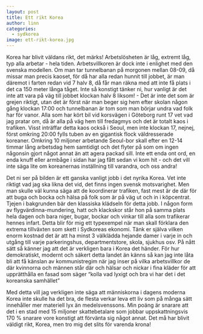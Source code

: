 ```yaml
---
layout: post
title: Ett rikt Korea
author: linn
categories:
  - sydkorea
image: ett-rikt-korea.jpg
---
```


Korea har blivit väldans rikt, det märks! Arbetslösheten är låg, extremt låg, typ alla arbetar - hela tiden. Arbetsvillkoren är dock inte i enlighet med den svenska modellen. Om man tar tunnelbanan på morgonen mellan 08-09, då missar man precis kaoset, för då har alla redan hunnit till jobbet, är man däremot i farten redan vid 7 halv 8, då får man räkna med att inte få plats i det ca 150 meter långa tåget. Inte så konstigt tänker ni, hur vanligt är det inte att vara på väg till jobbet klockan halv 8 liksom! - Det är inte det som är grejen riktigt, utan det är först när man beger sig hem efter skolan någon gång klockan 17:00 och tunnelbanan är tom som man börjar undra vad folk har för vanor. Alla som har kört bil vid korsvägen i Göteborg runt 17 vet vad jag pratar om, då är alla på väg hem till fredagmys och det är totalt kaos i trafiken. Visst inträffar detta kaos också i Seoul, men inte klockan 17, nejnej, först omkring  20:00 fylls tuben av en gigantisk flock väldresserade koreaner. Omkring 10 miljoner arbetande Seoul-bor skall efter en 12-14 timmar lång arbetsdag hem samtidigt och det flyter på som om ingen någonsin gjort något annat än att agera packad sill. Inte ett enda ont ord, en enda knuff eller armbåge i sidan har jag fått sedan vi kom hit - och det vill inte säga lite om koreanernas inställning till varandra, och oss andra!

Det ni ser på bilden är ett ganska vanligt jobb i det nyrika Korea. Vet inte riktigt vad jag ska likna det vid, det finns ingen svensk motsvarighet. Men man skulle väl kunna säga att de koordinerar trafiken, fast mest är de där för att buga och bocka och hälsa på folk som är på väg ut och in i köpcentrat. Tjejen i bakgrunden bär den klassiska klädseln för detta jobb.  I någon form av flygvärdinna-mundering, hatt och klackskor står hon på samma plats hela dagen och bara niger, bugar, bockar och vinkar till alla som trafikerar hennes infart. Detta blir för mig ett typexempel när man skall förklara den extrema tillväxten som skett i Sydkoreas ekonomi. Tänk er själva vilken enorm kostnad det är att ha minst 3 välklädda hejande damer i varje in och utgång till varje parkeringshus, departmentstore, skola, sjukhus osv. På nått sätt så känner jag att det är verkligen bara i Korea det händer. För hur demokratiskt, modernt och säkert detta landet än känns så kan jag inte låta bli att få känslan av kommunistregim när jag inser på vilka arbetsvillkor de där kvinnorna och männen står där och hälsar och nickar i fina kläder för att upprätthålla en fasad som säger “kolla vad lyxigt och bra vi har det i det koreanska samhället”

Med detta vill jag verkligen inte säga att människorna i dagens moderna Korea inte skulle ha det bra, de flesta verkar leva ett liv som på många sätt innehåller mer materiell lyx än medelsvenssons. Min poäng är snarare att det i en stad med 15 miljoner skattebetalare som jobbar uppskattningsvis 170 % snarare vore konstigt att förvänta sig något annat. Det må har blivit väldigt rikt, Korea, men tro mig det slits för varenda krona!